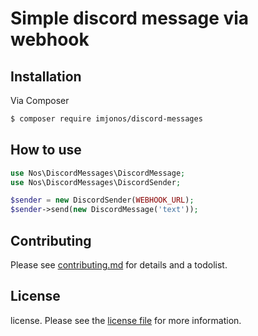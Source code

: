 # Simple discord message via webhook

## Installation

Via Composer

``` bash
$ composer require imjonos/discord-messages
```

## How to use
``` php
use Nos\DiscordMessages\DiscordMessage;
use Nos\DiscordMessages\DiscordSender;

$sender = new DiscordSender(WEBHOOK_URL);
$sender->send(new DiscordMessage('text'));
```
## Contributing

Please see [contributing.md](contributing.md) for details and a todolist.

## License

license. Please see the [license file](license.md) for more information.
